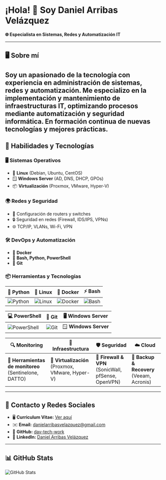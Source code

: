 # ¡Hola! 👋 Soy Daniel Arribas Velázquez
**🌐 Especialista en Sistemas, Redes y Automatización IT**  

---

## 🖥️ Sobre mí  
Soy un apasionado de la tecnología con experiencia en administración de sistemas, redes y automatización. Me especializo en la implementación y mantenimiento de infraestructuras IT, optimizando procesos mediante automatización y seguridad informática.
En formación continua de nuevas tecnologías y mejores prácticas.
---

## 🚀 Habilidades y Tecnologías  

### 🖥️ **Sistemas Operativos**  
- 🐧 **Linux** (Debian, Ubuntu, CentOS)  
- 🪟 **Windows Server** (AD, DNS, DHCP, GPOs)  
- 📦 **Virtualización** (Proxmox, VMware, Hyper-V)  

### 🌍 **Redes y Seguridad**  
- 🔧 Configuración de routers y switches  
- 🔒 Seguridad en redes (Firewall, IDS/IPS, VPNs)  
- 🌐 TCP/IP, VLANs, Wi-Fi, VPN  

### 🛠️ **DevOps y Automatización**  
- 🐳 **Docker**  
- 📜 **Bash, Python, PowerShell**  
- 🤖 **Git** 

 
### 📦 **Herramientas y Tecnologías**  
| 🐍 Python | 🐧 Linux | 🐳 Docker | ⚡ Bash |
|---|---|---|---|
| ![Python](https://raw.githubusercontent.com/danielcranney/readme-generator/main/public/icons/skills/python-colored.svg) | ![Linux](https://raw.githubusercontent.com/danielcranney/readme-generator/main/public/icons/skills/linux-colored.svg) | ![Docker](https://raw.githubusercontent.com/danielcranney/readme-generator/main/public/icons/skills/docker-colored.svg) | ![Bash](https://raw.githubusercontent.com/danielcranney/readme-generator/main/public/icons/skills/gnubash.svg) |

| 💻 PowerShell | 🔧 Git | 🖥️ Windows Server |
|---|---|---|
| ![PowerShell](https://raw.githubusercontent.com/danielcranney/readme-generator/main/public/icons/skills/powershell-colored.svg) | ![Git](https://raw.githubusercontent.com/danielcranney/readme-generator/main/public/icons/skills/git-colored.svg) | 🪟 **Windows Server** |

| 🔍 Monitoring | 📡 Infraestructura | 🛡️ Seguridad | ☁️ Cloud |
|---|---|---|---|
| 🔹 **Herramientas de monitoreo** (Sentinelone, DATTO) | 🔹 **Virtualización** (Proxmox, VMware, Hyper-V) | 🔹 **Firewall & VPN** (SonicWall, pfSense, OpenVPN) | 🔹 **Backup & Recovery** (Veeam, Acronis) |

---

## 🔗 Contacto y Redes Sociales  
- 🖥️ **Curriculum Vitae:** [Ver aquí](https://daniel-arribas-velazquez.dav-tech.work/)  
- ✉️ **Email:** [danielarribasvelazquez@gmail.com](mailto:danielarribasvelazquez@gmail.com)   
- 🐙 **GitHub:** [dav-tech-work](https://www.github.com/dav-tech-work)  
- 💼 **LinkedIn:** [Daniel Arribas Velázquez](https://www.linkedin.com/in/daniel-arribas-velazquez)  

---

## 📊 GitHub Stats  
![GitHub Stats](https://github-readme-stats.vercel.app/api?username=dav-tech-work&show_icons=true&theme=tokyonight)

